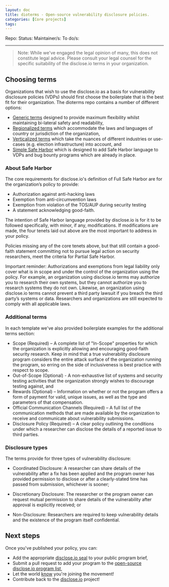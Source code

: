 ```yaml
---
layout: doc
title: dioterms - Open-source vulnerability disclosure policies.
categories: [Core projects]
tags: 
---
```

Repo:
Status:
Maintainer/s: 
To do/s:

---
> Note: While we've engaged the legal opinion of many, this does not constitute legal advice. Please consult your legal counsel for the specific suitability of the disclose.io terms in your organization.

## Choosing terms

Organizations that wish to use the disclose.io as a basis for vulnerability disclosure policies (VDPs) should first choose the boilerplate that is the best fit for their organization. The dioterms repo contains a number of different options:

-   [Generic terms](https://github.com/disclose/dioterms/blob/master/generic-core-terms.md) designed to provide maximum flexibility whilst maintaining bi-lateral safety and readability,
-   [Regionalized terms](https://github.com/disclose/dioterms/tree/master/regional) which accommodate the laws and languages of country or jurisdiction of the organization,
-   [Verticalized terms](https://github.com/disclose/dioterms/tree/master/vertical) which take the nuances of different industries or use-cases (e.g. election infrastructure) into account, and
-   [Simple Safe Harbor](https://github.com/disclose/dioterms/tree/simple-safeharbor/simple-safe-harbor.md) which is designed to add Safe Harbor language to VDPs and bug bounty programs which are already in place.
    
### About Safe Harbor

The core requirements for disclose.io's definition of Full Safe Harbor are for the organization’s policy to provide:

-   Authorization against anti-hacking laws
-   Exemption from anti-circumvention laws
-   Exemption from violation of the TOS/AUP during security testing
-   A statement acknowledging good-faith.
    

The intention of Safe Harbor language provided by disclose.io is for it to be followed specifically, with minor, if any, modifications. If modifications are made, the four tenets laid out above are the most important to address in your policy.

Policies missing any of the core tenets above, but that still contain a good-faith statement committing not to pursue legal action on security researchers, meet the criteria for Partial Safe Harbor.

Important reminder: Authorizations and exemptions from legal liability only cover what is in scope and under the control of the organization using the policy. For example, an organization using disclose.io terms may authorize you to research their own systems, but they cannot authorize you to research systems they do not own. Likewise, an organization using disclose.io terms cannot prevent a third party lawsuit if you breach the third party’s systems or data. Researchers and organizations are still expected to comply with all applicable laws.

### Additional terms

In each template we've also provided boilerplate examples for the additional terms section:

-   Scope (Required) – A complete list of "In-Scope" properties for which the organization is explicitly allowing and encouraging good-faith security research. Keep in mind that a true vulnerability disclosure program considers the entire attack surface of the organization running the program, so erring on the side of inclusiveness is best practice with respect to scope.
-   Out-of-Scope (Optional) - A non-exhaustive list of systems and security testing activities that the organization strongly wishes to discourage testing against, and
-   Rewards (Optional) – Information on whether or not the program offers a form of payment for valid, unique issues, as well as the type and parameters of that compensation.
-   Official Communication Channels (Required) – A full list of the communication methods that are made available by the organization to receive and communicate about vulnerability submissions.
-   Disclosure Policy (Required) – A clear policy outlining the conditions under which a researcher can disclose the details of a reported issue to third parties.
    

### Disclosure types

The terms provide for three types of vulnerability disclosure:
-   Coordinated Disclosure: A researcher can share details of the vulnerability after a fix has been applied and the program owner has provided permission to disclose or after a clearly-stated time has passed from submission, whichever is sooner;
    
-   Discretionary Disclosure: The researcher or the program owner can request mutual permission to share details of the vulnerability after approval is explicitly received; or
    
-   Non-Disclosure: Researchers are required to keep vulnerability details and the existence of the program itself confidential.
    

## Next steps
Once you've published your policy, you can:
-   Add the appropriate [disclose.io seal](https://github.com/disclose/dioseal) to your public program brief,
-   Submit a pull request to add your program to the [open-source disclose.io program list](https://github.com/disclose/diodb),
-   Let the world [know](https://twitter.com/disclose_io) you're joining the movement!
-   Contribute back to the [disclose.io](https://disclose.io/) project!